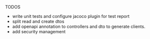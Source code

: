 TODOS

- write unit tests and configure jacoco plugin for test report
- split read and create dtos
- add openapi annotation to controllers and dto to generate clients.
- add security management
